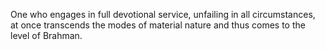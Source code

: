 One who engages in full devotional service, unfailing in all circumstances, at once transcends the modes of material nature and thus comes to the level of Brahman.